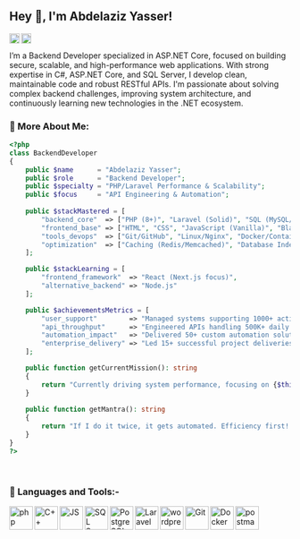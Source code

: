 ## Hey 👋, I'm Abdelaziz Yasser!

<a href='https://www.linkedin.com/in/abdelaziz-yasser/'><img align='left' alt="linkedin" src="https://upload.wikimedia.org/wikipedia/commons/thumb/c/ca/LinkedIn_logo_initials.png/960px-LinkedIn_logo_initials.png" height='18px'/></a>

<a href='https://abdelazizyasser.dev@gmail.com'><img align='left' alt="twitter" src="https://upload.wikimedia.org/wikipedia/commons/thumb/7/7e/Gmail_icon_%282020%29.svg/2560px-Gmail_icon_%282020%29.svg.png" height='18px'/></a>
<br>

I’m a Backend Developer specialized in ASP.NET Core, focused on building secure, scalable, and high-performance web applications.
With strong expertise in C#, ASP.NET Core, and SQL Server, I develop clean, maintainable code and robust RESTful APIs.
I'm passionate about solving complex backend challenges, improving system architecture, and continuously learning new technologies in the .NET ecosystem.

<!-- <br /> <br /> <img align="right" alt="GIF" src="https://media3.giphy.com/media/v1.Y2lkPTZjMDliOTUyZXhlZ2UzOWVmdW5vY3hxc2M4bDNsaWt4aTdsMWt3eWVqMmJjOGIwdiZlcD12MV9naWZzX3NlYXJjaCZjdD1n/L8K62iTDkzGX6/giphy.gif" width="360px"/> 
<br><br> -->

### 🧐 More About Me:
```php
<?php
class BackendDeveloper
{
    public $name      = "Abdelaziz Yasser";
    public $role      = "Backend Developer";
    public $specialty = "PHP/Laravel Performance & Scalability";
    public $focus     = "API Engineering & Automation";
    
    public $stackMastered = [
        "backend_core"  => ["PHP (8+)", "Laravel (Solid)", "SQL (MySQL/PostgreSQL)"],
        "frontend_base" => ["HTML", "CSS", "JavaScript (Vanilla)", "Blade Templating"],
        "tools_devops"  => ["Git/GitHub", "Linux/Nginx", "Docker/Containers", "Composer"],
        "optimization"  => ["Caching (Redis/Memcached)", "Database Indexing", "Queues (Jobs)"]
    ];

    public $stackLearning = [
        "frontend_framework"  => "React (Next.js focus)",
        "alternative_backend" => "Node.js"
    ];

    public $achievementsMetrics = [
        "user_support"        => "Managed systems supporting 1000+ active users",
        "api_throughput"      => "Engineered APIs handling 500K+ daily operations efficiently",
        "automation_impact"   => "Delivered 50+ custom automation solutions, saving over 10,000+ work hours",
        "enterprise_delivery" => "Led 15+ successful project deliveries with a focus on robust backend architecture"
    ];

    public function getCurrentMission(): string
    {
        return "Currently driving system performance, focusing on {$this->stackLearning['alternative_backend']} integration architecture.";
    }
    
    public function getMantra(): string
    {
        return "If I do it twice, it gets automated. Efficiency first! 🚀";
    }
}
?>
```
<br>

### 🔨 Languages and Tools:-


  <img align="left" src="https://upload.wikimedia.org/wikipedia/commons/thumb/b/bd/Logo_C_sharp.svg/1820px-Logo_C_sharp.svg.png" alt="php" height="42px"/>

  <img align="left" src="https://upload.wikimedia.org/wikipedia/commons/thumb/1/18/ISO_C%2B%2B_Logo.svg/911px-ISO_C%2B%2B_Logo.svg.png" alt="C++" height="42px"/>

  <img align="left" src="https://upload.wikimedia.org/wikipedia/commons/thumb/9/99/Unofficial_JavaScript_logo_2.svg/2048px-Unofficial_JavaScript_logo_2.svg.png" alt="JS" height="42px"/>

  <img align="left" src="https://www.svgrepo.com/download/303229/microsoft-sql-server-logo.svg" alt="SQL Server" height="42px"/>

  <img align="left" src="https://cdn-icons-png.flaticon.com/512/5968/5968342.png" alt="PostgreSQL" height="42px"/>

  <img align="left" src="https://upload.wikimedia.org/wikipedia/commons/thumb/7/7d/Microsoft_.NET_logo.svg/2048px-Microsoft_.NET_logo.svg.png" alt="Laravel" height="42px"/>
  
  <img align="left" src="https://softwareasli.com/wp-content/uploads/2019/08/ASP.NET_.png" alt="wordpress" height="42px"/>

  <img align="left" src="https://git-scm.com/images/logos/downloads/Git-Icon-1788C.png" alt="Git" height="42px"/>

  <img align="left" src="https://cdn4.iconfinder.com/data/icons/logos-and-brands/512/97_Docker_logo_logos-512.png" alt="Docker" height="42px"/>

  <img align="left" src="https://uxwing.com/wp-content/themes/uxwing/download/brands-and-social-media/postman-icon.png" alt="postman" height="42px"/>

<br>

</a>
